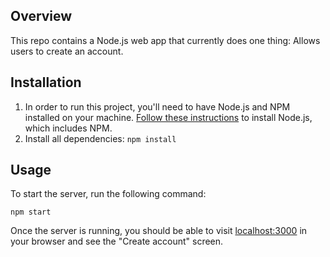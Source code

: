 ## Overview

This repo contains a Node.js web app that currently does one thing: Allows users to create an account.

## Installation

1. In order to run this project, you'll need to have Node.js and NPM installed on your machine. [Follow these instructions](https://www.npmjs.com/get-npm) to install Node.js, which includes NPM.
1. Install all dependencies: `npm install`

## Usage

To start the server, run the following command:

```
npm start
```

Once the server is running, you should be able to visit [localhost:3000](http://localhost:3000) in your browser and see the "Create account" screen.